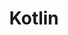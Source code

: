 ---
blog: https://blog.blah.com/
github: JetBrains/kotlin
logohandle: kotlinlang
sort: kotlin
title: Kotlin
twitter: kotlin
website: https://kotlinlang.org/
wikipedia: https://en.wikipedia.org/wiki/Kotlin_(programming_language)
---